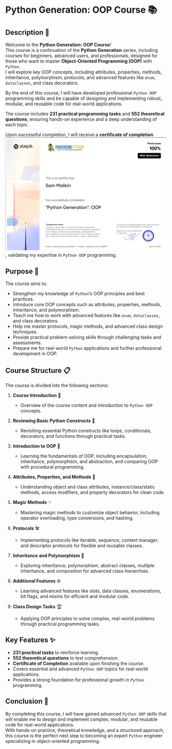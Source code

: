 # Python Generation: OOP Course 📚

## Description 📝

Welcome to the **Python Generation: OOP Course**!  
This course is a continuation of the **Python Generation** series, including courses for beginners, advanced users, and professionals, designed for those who want to master **Object-Oriented Programming (OOP)** with `Python`.  
I will explore key OOP concepts, including attributes, properties, methods, inheritance, polymorphism, protocols, and advanced features like `enum`, `dataclasses`, and class decorators.

By the end of this course, I will have developed professional `Python OOP` programming skills and be capable of designing and implementing robust, modular, and reusable code for real-world applications.

The course includes **231 practical programming tasks** and **552 theoretical questions**, ensuring hands-on experience and a deep understanding of each topic.

Upon successful completion, I will receive a **certificate of completion** ![Certificate](./pygen_oop_certificate.png), validating my expertise in `Python OOP` programming.

## Purpose 🎯

The course aims to:

-   Strengthen my knowledge of `Python`’s OOP principles and best practices.
-   Introduce core OOP concepts such as attributes, properties, methods, inheritance, and polymorphism.
-   Teach me how to work with advanced features like `enum`, `dataclasses`, and class decorators.
-   Help me master protocols, magic methods, and advanced class design techniques.
-   Provide practical problem-solving skills through challenging tasks and assessments.
-   Prepare me for real-world `Python` applications and further professional development in OOP.

## Course Structure 📋

The course is divided into the following sections:

1. **Course Introduction** 📘

    - Overview of the course content and introduction to `Python OOP` concepts.

2. **Reviewing Basic Python Constructs** 🔄

    - Revisiting essential Python constructs like loops, conditionals, decorators, and functions through practical tasks.

3. **Introduction to OOP** 📘

    - Learning the fundamentals of OOP, including encapsulation, inheritance, polymorphism, and abstraction, and comparing OOP with procedural programming.

4. **Attributes, Properties, and Methods** 🧠

    - Understanding object and class attributes, instance/class/static methods, access modifiers, and property decorators for clean code.

5. **Magic Methods** ✨

    - Mastering magic methods to customize object behavior, including operator overloading, type conversions, and hashing.

6. **Protocols** 🛠️

    - Implementing protocols like iterable, sequence, context manager, and descriptor protocols for flexible and reusable classes.

7. **Inheritance and Polymorphism** 🧬

    - Exploring inheritance, polymorphism, abstract classes, multiple inheritance, and composition for advanced class hierarchies.

8. **Additional Features** ⚙️

    - Learning advanced features like slots, data classes, enumerations, bit flags, and mixins for efficient and modular code.

9. **Class Design Tasks** 🏆

    - Applying OOP principles to solve complex, real-world problems through practical programming tasks.

## Key Features ✨

-   **231 practical tasks** to reinforce learning.
-   **552 theoretical questions** to test comprehension.
-   **Certificate of Completion** available upon finishing the course.
-   Covers essential and advanced `Python OOP` topics for real-world applications.
-   Provides a strong foundation for professional growth in `Python` programming.

## Conclusion 🚀

By completing this course, I will have gained advanced `Python OOP` skills that will enable me to design and implement complex, modular, and reusable code for real-world applications.  
With hands-on practice, theoretical knowledge, and a structured approach, this course is the perfect next step to becoming an expert `Python` engineer specializing in object-oriented programming.
